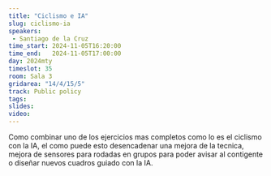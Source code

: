```yaml
---
title: "Ciclismo e IA"
slug: ciclismo-ia
speakers:
 - Santiago de la Cruz
time_start: 2024-11-05T16:20:00
time_end:   2024-11-05T17:00:00
day: 2024mty
timeslot: 35
room: Sala 3
gridarea: "14/4/15/5"
track: Public policy
tags:
slides: 
video: 
---
```



Como combinar uno de los ejercicios mas completos como lo es el ciclismo con la IA, el como puede esto desencadenar una mejora de la tecnica, mejora de sensores para rodadas en grupos para poder avisar al contigente o diseñar nuevos cuadros guiado con la IA.